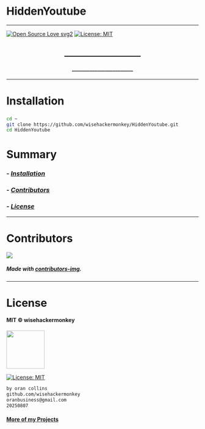 # HiddenYoutube
----
[![Open Source Love svg2](https://badges.frapsoft.com/os/v2/open-source.svg?v=103)](https://github.com/ellerbrock/open-source-badges/) [![License: MIT](https://img.shields.io/badge/License-MIT-yellow.svg)](https://opensource.org/licenses/MIT)


<!-- <img src="NNNNNN" width="400"> -->


<h2 align="center">____________________</h2>

<h4 align="center">________________________</h4>

---


# Installation
### 
```bash
cd ~
git clone https://github.com/wisehackermonkey/HiddenYoutube.git
cd HiddenYoutube
```

# Summary
### -  *[Installation](#Installation)*
<!-- ### -  *[Deveopment](#For-developers)* -->
<!-- ### -  *[Links](#Links)* -->
### -  *[Contributors](#Contributors)*
### -  *[License](#License)*


<!-- 
--------------
# Screenshots
- <img src="NNNNNN" width="400"> 
 

-------------- 
# Development
### 
```bash
```

# Deployment to surge.sh
### 
```bash
bash deploy_to_surge_sh.sh
```

---
# Links
###
-->

--------------
# Contributors

[![](https://contrib.rocks/image?repo=wisehackermonkey/HiddenYoutube)](https://github.com/wisehackermonkey/HiddenYoutube/graphs/contributors)

##### Made with [contributors-img](https://contrib.rocks).

--------------


# License

#### MIT © wisehackermonkey
<img src="https://upload.wikimedia.org/wikipedia/commons/archive/c/c0/20230603054722%21Osi_standard_logo.png" width="100">

[![License: MIT](https://img.shields.io/badge/License-MIT-yellow.svg)](https://opensource.org/licenses/MIT)
```bash
by oran collins
github.com/wisehackermonkey
oranbusiness@gmail.com
20250807
```

#### [More of my Projects](https://github.com/wisehackermonkey/)
